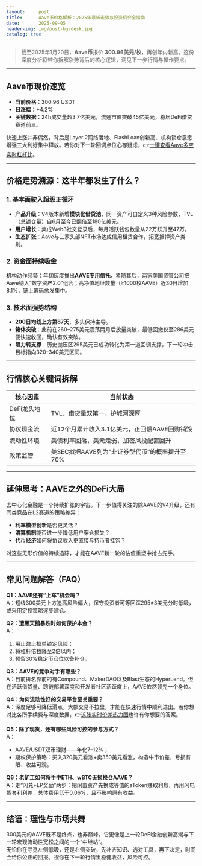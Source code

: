 ```yaml
---
layout:     post
title:      Aave币价格解析：2025年最新走势与投资机会全指南
date:       2025-09-05
header-img: img/post-bg-desk.jpg
catalog: true
---
```


> 截至2025年1月20日，**Aave币**报价 **300.96美元/枚**，再创年内新高。这份深度分析将带你拆解涨势背后的核心逻辑，洞见下一步行情与操作要点。

---

## Aave币现价速览

- **当前价格**：300.96 USDT  
- **日涨幅**：+4.2%  
- **关键数据**：24h成交量超3.7亿美元，流通市值突破45亿美元，稳居DeFi借贷赛道前三。  

快速上涨并非偶然，背后是Layer 2网络落地、FlashLoan创新高、机构锁仓意愿增强三大利好集中释放。若你对下一轮回调点位心存疑虑，👉[一键查看Aave多空实时杠杆比](https://okxdog.com/)。

---

## 价格走势溯源：这半年都发生了什么？

### 1. 基本面驶入超级正循环
- **产品升级**：V4版本新增**模块化借贷池**，同一资产可自定义3种风险参数，TVL（总锁仓量）自6月至今已翻倍至180亿美元。  
- **用户增长**：集成Web3社交登录后，每月活跃钱包数量从22万跃升至47万。  
- **生态扩张**：Aave与三家头部NFT市场达成信用租赁合作，拓宽抵押资产类别。

### 2. 资金面持续吸金
机构动作频频：年初灰度推出**AAVE专用信托**，紧随其后，两家美国资管公司把Aave纳入“数字资产2.0”组合；高净值地址数量（≥1000枚AAVE）近30日增加8.1%，链上筹码愈发集中。

### 3. 技术面强势结构
- **200日均线上方第87天**，多头保持主导。  
- **箱体突破**：此前在260–275美元震荡两月后放量突破，最低回撤仅至286美元便快速收回，确认有效突破。  
- **阻力转支撑**：历史抛压区295美元已成功转化为第一道回调支撑，下一轮冲击目标指向320–340美元区间。

---

## 行情核心关键词拆解

| 核心因素 | 当前状态 |
|---|---|
| DeFi龙头地位 | TVL、借贷量双第一，护城河深厚 |
| 协议现金流 | 近12个月累计收入3.1亿美元，正回馈AAVE回购销毁 |
| 流动性环境 | 美债利率回落，美元走弱，加密风投配置回升 |
| 政策监管 | 美SEC拟把AAVE列为“非证券型代币”的概率提升至70% |

---

## 延伸思考：AAVE之外的DeFi大局

去中心化金融是一个持续扩张的宇宙。下一步值得关注的除AAVE的V4升级，还有同类竞品在L2赛道的策略差异：  
- **利率模型创新**是否更灵活？  
- **清算机制**能否进一步降低用户穿仓损失？  
- **代币经济**如何将协议收入更直接与持币者挂钩？  

对这些无形价值的持续追踪，才能在AAVE新一轮的估值重塑中抢占先手。

---

## 常见问题解答（FAQ）

**Q1：AAVE还有“上车”机会吗？**  
A：短线300美元上方追高风险偏大，保守投资者可等回踩295±3美元分时低吸，或采用定投策略逐步建仓。

**Q2：遭黑天鹅暴跌时如何保护本金？**  
A：  
1. 用止盈止损单锁定风险；  
2. 将杠杆倍数降至2倍以内；  
3. 预留30%稳定币仓位以备补仓。

**Q3：AAVE的竞争对手有哪些？**  
A：目前排名靠前的有Compound、MakerDAO以及Blast生态的HyperLend。但在活跃借贷量、跨链部署深度和开发者社区活跃度上，AAVE依然领先一个身位。

**Q4：为何流动性好的交易平台至关重要？**  
A：深度足够可降低滑点，大额交易不拉盘，才能在快速行情中顺利进出。若你想对比各所手续费与深度数据，👉[这张实时价差热力图](https://okxdog.com/)也许有你想要的答案。

**Q5：除了现货，还有哪些风险可控的参与方式？**  
A：  
- AAVE/USDT双币理财——年化7–12%；  
- 期权保护策略：买入320美元看涨+卖350美元看涨，构造牛市价差，亏损有限、收益可观。

**Q6：老矿工如何将手中ETH、wBTC无损换仓AAVE？**  
A：走“闪兑+LP奖励”两步：把闲置资产先换成等值的aToken赚取利息，再用闪电贷套利利差，总体费用低于0.06%，且不影响原有收益。

---

## 结语：理性与市场共舞

300美元的AAVE既不是终点，也非巅峰。它更像是上一轮DeFi金融创新高潮与下一轮宏观流动性宽松之间的一个“中继站”。  
无论你在寻觅左侧低吸，还是右侧突破，先补齐知识、选对工具，再下决定，时间会给你公正的回报。祝你在下一轮行情里稳健收益，风险可控。